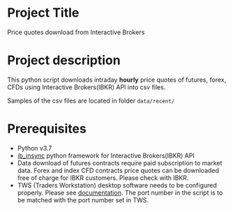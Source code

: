 # Project Title
Price quotes download from Interactive Brokers

# Project description
This python script downloads intraday **hourly** price quotes of futures, forex, CFDs using 
Interactive Brokers(IBKR) API into csv files.

Samples of the csv files are located in folder `data/recent/ `

# Prerequisites
- Python v3.7
- [ib_insync](https://github.com/erdewit/ib_insync) python framework for Interactive Brokers(IBKR) API
- Data download of futures contracts require paid subscription to market data. 
Forex and index CFD contracts price quotes can be downloaded free of charge for 
IBKR customers. Please check with IBKR.
- TWS (Traders Workstation) desktop software needs to be configured properly. Please see
[documentation](https://interactivebrokers.github.io/tws-api/initial_setup.html). The port number in the script is to be matched with the port number set in TWS. 


